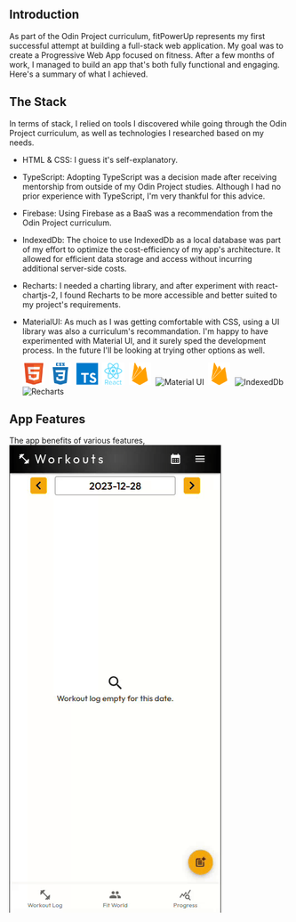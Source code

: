 ## Introduction
As part of the Odin Project curriculum, fitPowerUp represents my first successful attempt at building a full-stack web application. My goal was to create a Progressive Web App focused on fitness. After a few months of work, I managed to build an app that's both fully functional and engaging. Here's a summary of what I achieved.

## The Stack
In terms of stack, I relied on tools I discovered while going through the Odin Project curriculum, as well as technologies I researched based on my needs.
- HTML & CSS: I guess it's self-explanatory.
- TypeScript: Adopting TypeScript was a decision made after receiving mentorship from outside of my Odin Project studies. Although I had no prior experience with TypeScript, I'm very thankful for this advice.
- Firebase: Using Firebase as a BaaS was a recommendation from the Odin Project curriculum.
- IndexedDb: The choice to use IndexedDb as a local database was part of my effort to optimize the cost-efficiency of my app's architecture. It allowed for efficient data storage and access without incurring additional server-side costs.
- Recharts: I needed a charting library, and after experiment with react-chartjs-2, I found Recharts to be more accessible and better suited to my project's requirements.
- MaterialUI: As much as I was getting comfortable with CSS, using a UI library was also a curriculum's recommandation. I'm happy to have experimented with Material UI, and it surely sped the development process. In the future I'll be looking at trying other options as well. 

  <img src="https://github.com/devicons/devicon/blob/master/icons/html5/html5-original.svg" title="HTML5" alt="HTML" width="40" height="40"/>&nbsp;
  <img src="https://github.com/devicons/devicon/blob/master/icons/css3/css3-plain-wordmark.svg"  title="CSS3" alt="CSS" width="40" height="40"/>&nbsp;
  <img src="https://github.com/devicons/devicon/blob/master/icons/typescript/typescript-plain.svg" title="Typescript" alt="Typescript" width="40" height="40"/>&nbsp;
  <img src="https://github.com/devicons/devicon/blob/master/icons/react/react-original-wordmark.svg" title="React" alt="React" width="40" height="40"/>&nbsp;
  <img src="https://github.com/devicons/devicon/blob/master/icons/firebase/firebase-plain.svg" title="Firebase" alt="Firebase" width="40" height="40"/>&nbsp;
    <img src="https://cdn.jsdelivr.net/gh/devicons/devicon/icons/materialui/materialui-original.svg" title="Material UI" alt="Material UI" width="40" height="40"/>&nbsp;
    <img src="https://github.com/devicons/devicon/blob/master/icons/firebase/firebase-plain.svg" title="Firebase" alt="Firebase" width="40" height="40"/>&nbsp;
  <img src="https://firebasestorage.googleapis.com/v0/b/matei-daniel-website.appspot.com/o/icons%2FIndexedDB.png?alt=media&token=7a6c33fd-50d3-44a0-9ded-9ba335f2668e&_gl=1*1jx1hrs*_ga*NjYzMzI3MTUwLjE2OTM5MzIzMjM.*_ga_CW55HF8NVT*MTY5Njk2MjQzNS4zNS4xLjE2OTY5NjI1NjguNTcuMC4w" title="IndexedDb" alt="IndexedDb" width="40" height="40"/>&nbsp;
  <img src="https://firebasestorage.googleapis.com/v0/b/matei-daniel-website.appspot.com/o/icons%2FIndexedDB.png?alt=media&token=7a6c33fd-50d3-44a0-9ded-9ba335f2668e&_gl=1*1jx1hrs*_ga*NjYzMzI3MTUwLjE2OTM5MzIzMjM.*_ga_CW55HF8NVT*MTY5Njk2MjQzNS4zNS4xLjE2OTY5NjI1NjguNTcuMC4w" title="Recharts" alt="Recharts" width="40" height="40"/>&nbsp;
</div>

## App Features
The app benefits of various features, 
![adding-exercises](https://raw.githubusercontent.com/leynadm/files/main/ezgif.com-video-to-gif-converter.gif)
